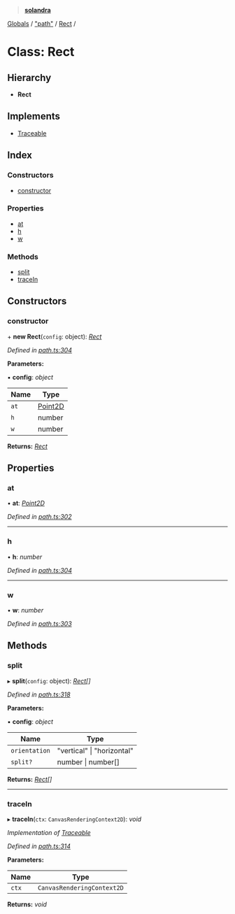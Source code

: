 > **[solandra](../README.md)**

[Globals](../README.md) / ["path"](../modules/_path_.md) / [Rect](_path_.rect.md) /

# Class: Rect

## Hierarchy

* **Rect**

## Implements

* [Traceable](../interfaces/_path_.traceable.md)

## Index

### Constructors

* [constructor](_path_.rect.md#constructor)

### Properties

* [at](_path_.rect.md#at)
* [h](_path_.rect.md#h)
* [w](_path_.rect.md#w)

### Methods

* [split](_path_.rect.md#split)
* [traceIn](_path_.rect.md#tracein)

## Constructors

###  constructor

\+ **new Rect**(`config`: object): *[Rect](_path_.rect.md)*

*Defined in [path.ts:304](https://github.com/jamesporter/solandra/blob/57eddd7/src/lib/path.ts#L304)*

**Parameters:**

▪ **config**: *object*

Name | Type |
------ | ------ |
`at` | [Point2D](../modules/_types_play_.md#point2d) |
`h` | number |
`w` | number |

**Returns:** *[Rect](_path_.rect.md)*

## Properties

###  at

• **at**: *[Point2D](../modules/_types_play_.md#point2d)*

*Defined in [path.ts:302](https://github.com/jamesporter/solandra/blob/57eddd7/src/lib/path.ts#L302)*

___

###  h

• **h**: *number*

*Defined in [path.ts:304](https://github.com/jamesporter/solandra/blob/57eddd7/src/lib/path.ts#L304)*

___

###  w

• **w**: *number*

*Defined in [path.ts:303](https://github.com/jamesporter/solandra/blob/57eddd7/src/lib/path.ts#L303)*

## Methods

###  split

▸ **split**(`config`: object): *[Rect](_path_.rect.md)[]*

*Defined in [path.ts:318](https://github.com/jamesporter/solandra/blob/57eddd7/src/lib/path.ts#L318)*

**Parameters:**

▪ **config**: *object*

Name | Type |
------ | ------ |
`orientation` | "vertical" \| "horizontal" |
`split?` | number \| number[] |

**Returns:** *[Rect](_path_.rect.md)[]*

___

###  traceIn

▸ **traceIn**(`ctx`: `CanvasRenderingContext2D`): *void*

*Implementation of [Traceable](../interfaces/_path_.traceable.md)*

*Defined in [path.ts:314](https://github.com/jamesporter/solandra/blob/57eddd7/src/lib/path.ts#L314)*

**Parameters:**

Name | Type |
------ | ------ |
`ctx` | `CanvasRenderingContext2D` |

**Returns:** *void*